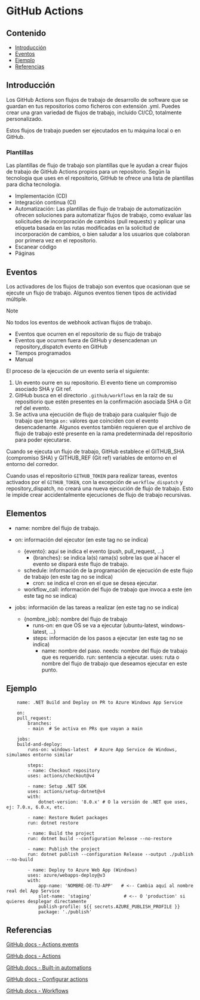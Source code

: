 # GitHub Actions

## Contenido

- [Introducción](#introducción)
- [Eventos](#eventos)
- [Ejemplo](#ejemplo)
- [Referencias](#referencias)

## Introducción

Los GitHub Actions son flujos de trabajo de desarrollo de software que se guardan en tus repositorios como ficheros con extensión .yml. Puedes crear una gran variedad de flujos de trabajo, incluido CI/CD, totalmente personalizado.

Estos flujos de trabajo pueden ser ejecutados en tu máquina local o en GitHub.

### Plantillas

Las plantillas de flujo de trabajo son plantillas que le ayudan a crear flujos de trabajo de GitHub Actions propios para un repositorio. Según la tecnologia que uses en el repositorio, GitHub te ofrece una lista de plantillas para dicha tecnologia.

- Implementación (CD)
- Integración continua (CI)
- Automatización: Las plantillas de flujo de trabajo de automatización ofrecen soluciones para automatizar flujos de trabajo, como evaluar las solicitudes de incorporación de cambios (pull requests) y aplicar una etiqueta basada en las rutas modificadas en la solicitud de incorporación de cambios, o bien saludar a los usuarios que colaboran por primera vez en el repositorio.
- Escanear código
- Páginas

## Eventos

Los activadores de los flujos de trabajo son eventos que ocasionan que se ejecute un flujo de trabajo. Algunos eventos tienen tipos de actividad múltiple.

> [!NOTE]
> No todos los eventos de webhook activan flujos de trabajo.

- Eventos que ocurren en el repositorio de su flujo de trabajo
- Eventos que ocurren fuera de GitHub y desencadenan un repository_dispatch evento en GitHub
- Tiempos programados
- Manual

El proceso de la ejecución de un evento sería el siguiente:

1. Un evento ourre en su repositorio. El evento tiene un compromiso asociado SHA y Git ref.
2. GitHub busca en el directorio `.github/workflows` en la raíz de su repositiorio que estén presentes en la confirmación asociada SHA o Git ref del evento.
3. Se activa una ejecución de flujo de trabajo para cualquier flujo de trabajo que tenga `on:` valores que coinciden con el evento desencadenante. Algunos eventos también requieren que el archivo de flujo de trabajo esté presente en la rama predeterminada del repositorio para poder ejecutarse.

Cuando se ejecuta un flujo de trabajo, GitHub establece el GITHUB_SHA (compromiso SHA) y GITHUB_REF (Git ref) variables de entorno en el entorno del corredor.

Cuando usas el repositorio `GITHUB_TOKEN` para realizar tareas, eventos activados por el `GITHUB_TOKEN`, con la excepción de `workflow_dispatch` y repository_dispatch, no creará una nueva ejecución de flujo de trabajo. Esto le impide crear accidentalmente ejecuciones de flujo de trabajo recursivas.

## Elementos

- name: nombre del flujo de trabajo.
- on: información del ejecutor (en este tag no se indica)
  - {evento}: aquí se indica el evento (push, pull_request, ...)
    - {branches}: se indica la(s) rama(s) sobre las que al hacer el evento se dispará este flujo de trabajo.
  - schedule: información de la programación de ejecución de este flujo de trabajo (en este tag no se indica)
    - cron: se indica el cron en el que se desea ejecutar.
  - workflow_call: información del flujo de trabajo que invoca a este (en este tag no se indica)

- jobs: información de las tareas a realizar (en este tag no se indica)
  - {nombre_job}: nombre del flujo de trabajo
    - runs-on: en que OS se va a ejecutar (ubuntu-latest, windows-latest, ...)
    - steps: información de los pasos a ejecutar (en este tag no se indica)
      - name: nombre del paso.
        needs: nombre del flujo de trabajo que es requerido.
        run: sentencia a ejecutar.
        uses: ruta o nombre del flujo de trabajo que deseamos ejecutar en este punto.

## Ejemplo

        name: .NET Build and Deploy on PR to Azure Windows App Service

        on:
        pull_request:
            branches:
            - main  # Se activa en PRs que vayan a main

        jobs:
        build-and-deploy:
            runs-on: windows-latest  # Azure App Service de Windows, simulamos entorno similar

            steps:
            - name: Checkout repository
            uses: actions/checkout@v4

            - name: Setup .NET SDK
            uses: actions/setup-dotnet@v4
            with:
                dotnet-version: '8.0.x' # O la versión de .NET que uses, ej: 7.0.x, 6.0.x, etc.

            - name: Restore NuGet packages
            run: dotnet restore

            - name: Build the project
            run: dotnet build --configuration Release --no-restore

            - name: Publish the project
            run: dotnet publish --configuration Release --output ./publish --no-build

            - name: Deploy to Azure Web App (Windows)
            uses: azure/webapps-deploy@v3
            with:
                app-name: 'NOMBRE-DE-TU-APP'   # <-- Cambia aquí al nombre real del App Service
                slot-name: 'staging'            # <-- O 'production' si quieres desplegar directamente
                publish-profile: ${{ secrets.AZURE_PUBLISH_PROFILE }}
                package: './publish'

## Referencias

[GitHub docs - Actions events](https://docs.github.com/en/actions/writing-workflows/choosing-when-your-workflow-runs/events-that-trigger-workflows#about-events-that-trigger-workflows)

[GitHub docs - Actions](https://docs.github.com/en/actions/about-github-actions/about-continuous-integration-with-github-actions)

[GitHub docs - Built-in automations](https://docs.github.com/en/issues/planning-and-tracking-with-projects/automating-your-project/using-the-built-in-automations)

[GitHub docs - Configurar actions](https://docs.github.com/es/repositories/managing-your-repositorys-settings-and-features/enabling-features-for-your-repository/managing-github-actions-settings-for-a-repository)

[GitHub docs - Workflows](https://docs.github.com/en/actions/writing-workflows/workflow-syntax-for-github-actions)